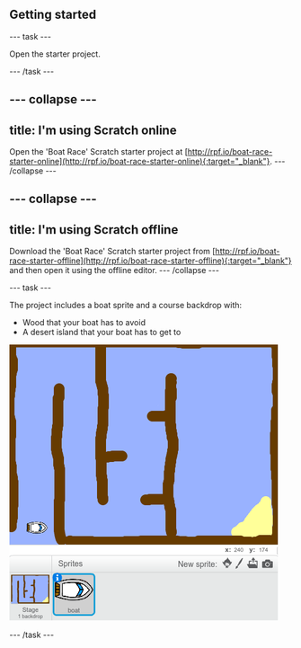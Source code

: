 ## Getting started

--- task ---

Open the starter project.

--- /task ---

--- collapse ---
---
title: I'm using Scratch online
---
Open the 'Boat Race' Scratch starter project at [http://rpf.io/boat-race-starter-online](http://rpf.io/boat-race-starter-online){:target="_blank"}.
--- /collapse ---

--- collapse ---
---
title: I'm using Scratch offline
---
Download the 'Boat Race' Scratch starter project from [http://rpf.io/boat-race-starter-offline](http://rpf.io/boat-race-starter-offline){:target="_blank"} and then open it using the offline editor.
--- /collapse ---

--- task ---

The project includes a boat sprite and a course backdrop with:

- Wood that your boat has to avoid
- A desert island that your boat has to get to

 ![screenshot](images/boat-starter.png) 

--- /task ---

